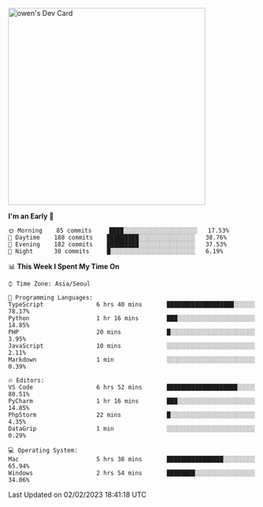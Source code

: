 <a href="https://app.daily.dev/owen_9066"><img src="https://api.daily.dev/devcards/51e5c69f10114f2abe0ae390c27b0828.png?r=hyb" width="400" alt="owen's Dev Card"/></a>

 
 <!--START_SECTION:waka-->
**I'm an Early 🐤** 

```text
🌞 Morning    85 commits     ████░░░░░░░░░░░░░░░░░░░░░   17.53% 
🌆 Daytime    188 commits    █████████░░░░░░░░░░░░░░░░   38.76% 
🌃 Evening    182 commits    █████████░░░░░░░░░░░░░░░░   37.53% 
🌙 Night      30 commits     █░░░░░░░░░░░░░░░░░░░░░░░░   6.19%

```


📊 **This Week I Spent My Time On** 

```text
⌚︎ Time Zone: Asia/Seoul

💬 Programming Languages: 
TypeScript               6 hrs 40 mins       ███████████████████░░░░░░   78.17% 
Python                   1 hr 16 mins        ███░░░░░░░░░░░░░░░░░░░░░░   14.85% 
PHP                      20 mins             █░░░░░░░░░░░░░░░░░░░░░░░░   3.95% 
JavaScript               10 mins             ░░░░░░░░░░░░░░░░░░░░░░░░░   2.11% 
Markdown                 1 min               ░░░░░░░░░░░░░░░░░░░░░░░░░   0.39%

🔥 Editors: 
VS Code                  6 hrs 52 mins       ████████████████████░░░░░   80.51% 
PyCharm                  1 hr 16 mins        ███░░░░░░░░░░░░░░░░░░░░░░   14.85% 
PhpStorm                 22 mins             █░░░░░░░░░░░░░░░░░░░░░░░░   4.35% 
DataGrip                 1 min               ░░░░░░░░░░░░░░░░░░░░░░░░░   0.29%

💻 Operating System: 
Mac                      5 hrs 38 mins       ████████████████░░░░░░░░░   65.94% 
Windows                  2 hrs 54 mins       ████████░░░░░░░░░░░░░░░░░   34.06%

```


 Last Updated on 02/02/2023 18:41:18 UTC
<!--END_SECTION:waka-->
